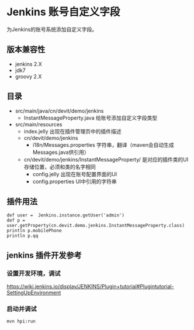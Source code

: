 # Jenkins 账号自定义字段

为Jenkins的账号系统添加自定义字段。

## 版本兼容性

- jenkins 2.X
- jdk7
- groovy 2.X

## 目录

- src/main/java/cn/devit/demo/jenkins 
    - InstantMessageProperty.java 给账号添加自定义字段类型
- src/main/resources
    - index.jelly 出现在插件管理页中的插件描述 
    - cn/devit/demo/jenkins
        - i18n/Messages.properties 字符串，翻译（maven会自动生成Messages.java供引用）
    - cn/devit/demo/jenkins/InstantMessageProperty/ 是对应的插件类的UI存储位置，必须和类的名字相同
        - config.jelly 出现在账号配置界面的UI
        - config.properties UI中引用的字符串          

## 插件用法

    def user =  Jenkins.instance.getUser('admin')
    def p = user.getProperty(cn.devit.demo.jenkins.InstantMessageProperty.class)
    println p.mobilePhone
    println p.qq   

    
## jenkins 插件开发参考

### 设置开发环境，调试

https://wiki.jenkins.io/display/JENKINS/Plugin+tutorial#Plugintutorial-SettingUpEnvironment

### 启动并调试

    mvn hpi:run
